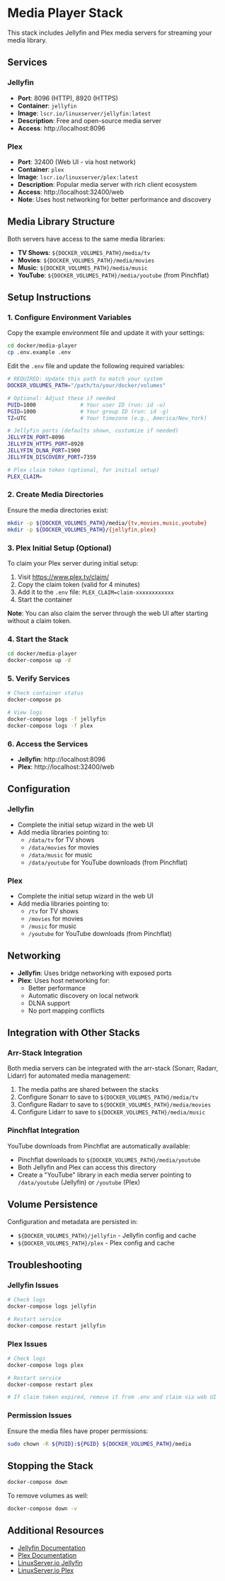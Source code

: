 # Media Player Stack

This stack includes Jellyfin and Plex media servers for streaming your media library.

## Services

### Jellyfin
- **Port**: 8096 (HTTP), 8920 (HTTPS)
- **Container**: `jellyfin`
- **Image**: `lscr.io/linuxserver/jellyfin:latest`
- **Description**: Free and open-source media server
- **Access**: http://localhost:8096

### Plex
- **Port**: 32400 (Web UI - via host network)
- **Container**: `plex`
- **Image**: `lscr.io/linuxserver/plex:latest`
- **Description**: Popular media server with rich client ecosystem
- **Access**: http://localhost:32400/web
- **Note**: Uses host networking for better performance and discovery

## Media Library Structure

Both servers have access to the same media libraries:
- **TV Shows**: `${DOCKER_VOLUMES_PATH}/media/tv`
- **Movies**: `${DOCKER_VOLUMES_PATH}/media/movies`
- **Music**: `${DOCKER_VOLUMES_PATH}/media/music`
- **YouTube**: `${DOCKER_VOLUMES_PATH}/media/youtube` (from Pinchflat)

## Setup Instructions

### 1. Configure Environment Variables

Copy the example environment file and update it with your settings:

```bash
cd docker/media-player
cp .env.example .env
```

Edit the `.env` file and update the following required variables:

```bash
# REQUIRED: Update this path to match your system
DOCKER_VOLUMES_PATH="/path/to/your/docker/volumes"

# Optional: Adjust these if needed
PUID=1000              # Your user ID (run: id -u)
PGID=1000              # Your group ID (run: id -g)
TZ=UTC                 # Your timezone (e.g., America/New_York)

# Jellyfin ports (defaults shown, customize if needed)
JELLYFIN_PORT=8096
JELLYFIN_HTTPS_PORT=8920
JELLYFIN_DLNA_PORT=1900
JELLYFIN_DISCOVERY_PORT=7359

# Plex claim token (optional, for initial setup)
PLEX_CLAIM=
```

### 2. Create Media Directories

Ensure the media directories exist:

```bash
mkdir -p ${DOCKER_VOLUMES_PATH}/media/{tv,movies,music,youtube}
mkdir -p ${DOCKER_VOLUMES_PATH}/{jellyfin,plex}
```

### 3. Plex Initial Setup (Optional)

To claim your Plex server during initial setup:
1. Visit https://www.plex.tv/claim/
2. Copy the claim token (valid for 4 minutes)
3. Add it to the `.env` file: `PLEX_CLAIM=claim-xxxxxxxxxxxx`
4. Start the container

**Note**: You can also claim the server through the web UI after starting without a claim token.

### 4. Start the Stack

```bash
cd docker/media-player
docker-compose up -d
```

### 5. Verify Services

```bash
# Check container status
docker-compose ps

# View logs
docker-compose logs -f jellyfin
docker-compose logs -f plex
```

### 6. Access the Services

- **Jellyfin**: http://localhost:8096
- **Plex**: http://localhost:32400/web

## Configuration

### Jellyfin
- Complete the initial setup wizard in the web UI
- Add media libraries pointing to:
  - `/data/tv` for TV shows
  - `/data/movies` for movies
  - `/data/music` for music
  - `/data/youtube` for YouTube downloads (from Pinchflat)

### Plex
- Complete the initial setup wizard in the web UI
- Add media libraries pointing to:
  - `/tv` for TV shows
  - `/movies` for movies
  - `/music` for music
  - `/youtube` for YouTube downloads (from Pinchflat)

## Networking

- **Jellyfin**: Uses bridge networking with exposed ports
- **Plex**: Uses host networking for:
  - Better performance
  - Automatic discovery on local network
  - DLNA support
  - No port mapping conflicts

## Integration with Other Stacks

### Arr-Stack Integration
Both media servers can be integrated with the arr-stack (Sonarr, Radarr, Lidarr) for automated media management:

1. The media paths are shared between the stacks
2. Configure Sonarr to save to `${DOCKER_VOLUMES_PATH}/media/tv`
3. Configure Radarr to save to `${DOCKER_VOLUMES_PATH}/media/movies`
4. Configure Lidarr to save to `${DOCKER_VOLUMES_PATH}/media/music`

### Pinchflat Integration
YouTube downloads from Pinchflat are automatically available:
- Pinchflat downloads to `${DOCKER_VOLUMES_PATH}/media/youtube`
- Both Jellyfin and Plex can access this directory
- Create a "YouTube" library in each media server pointing to `/data/youtube` (Jellyfin) or `/youtube` (Plex)

## Volume Persistence

Configuration and metadata are persisted in:
- `${DOCKER_VOLUMES_PATH}/jellyfin` - Jellyfin config and cache
- `${DOCKER_VOLUMES_PATH}/plex` - Plex config and cache

## Troubleshooting

### Jellyfin Issues
```bash
# Check logs
docker-compose logs jellyfin

# Restart service
docker-compose restart jellyfin
```

### Plex Issues
```bash
# Check logs
docker-compose logs plex

# Restart service
docker-compose restart plex

# If claim token expired, remove it from .env and claim via web UI
```

### Permission Issues
Ensure the media files have proper permissions:
```bash
sudo chown -R ${PUID}:${PGID} ${DOCKER_VOLUMES_PATH}/media
```

## Stopping the Stack

```bash
docker-compose down
```

To remove volumes as well:
```bash
docker-compose down -v
```

## Additional Resources

- [Jellyfin Documentation](https://jellyfin.org/docs/)
- [Plex Documentation](https://support.plex.tv/)
- [LinuxServer.io Jellyfin](https://docs.linuxserver.io/images/docker-jellyfin)
- [LinuxServer.io Plex](https://docs.linuxserver.io/images/docker-plex)
